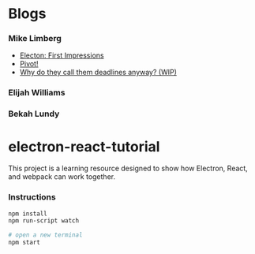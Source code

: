 
# Blogs

### Mike Limberg
* [Electon: First Impressions](https://medium.com/@limbergmike/electron-first-impressions-43ce4942df17)
* [Pivot!](https://medium.com/@limbergmike/pivot-46035d62e7ec)
* [Why do they call them deadlines anyway? (WIP)](https://medium.com/p/13a92387d0c8/edit)

### Elijah Williams

### Bekah Lundy

# electron-react-tutorial

This project is a learning resource designed to show how Electron, React, and webpack can work together.

### Instructions

```bash
npm install
npm run-script watch

# open a new terminal
npm start
```
